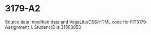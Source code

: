 # 3179-A2
Source data, modified data and VegaLite/CSS/HTML code for FIT3179 Assignment 1. Student ID is 31503853
